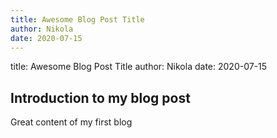 ```yaml
---
title: Awesome Blog Post Title
author: Nikola
date: 2020-07-15
---
```

title: Awesome Blog Post Title
author: Nikola
date: 2020-07-15

## Introduction to my blog post

Great content of my first blog
